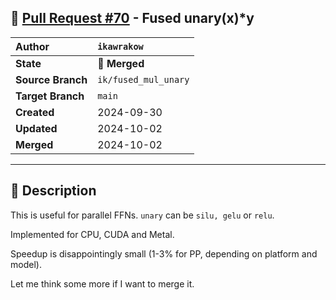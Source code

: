## 🔀 [Pull Request #70](https://github.com/ikawrakow/ik_llama.cpp/pull/70) - Fused unary(x)*y

| **Author** | `ikawrakow` |
| :--- | :--- |
| **State** | 🔀 **Merged** |
| **Source Branch** | `ik/fused_mul_unary` |
| **Target Branch** | `main` |
| **Created** | 2024-09-30 |
| **Updated** | 2024-10-02 |
| **Merged** | 2024-10-02 |

---

## 📄 Description

This is useful for parallel FFNs. `unary` can be `silu, gelu` or `relu`.

Implemented for CPU, CUDA and Metal.

Speedup is disappointingly small (1-3% for PP, depending on platform and model).

Let me think some more if I want to merge it.